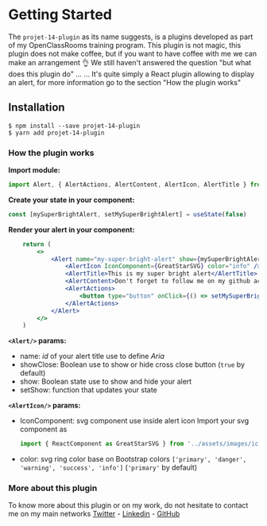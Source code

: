 # Getting Started
The `projet-14-plugin` as its name suggests, is a plugins developed as part of my OpenClassRooms training program.
This plugin is not magic, this plugin does not make coffee, but if you want to have coffee with me we can make an arrangement 👌
We still haven't answered the question "but what does this plugin do" ... ... It's quite simply a React plugin allowing to display an alert, for more information go to the section "How the plugin works"
## Installation
```
$ npm install --save projet-14-plugin
$ yarn add projet-14-plugin
```

### How the plugin works

**Import module:**
```jsx
import Alert, { AlertActions, AlertContent, AlertIcon, AlertTitle } from 'projet-14-plugin/dist'
```

**Create your state in your component:**
```jsx
const [mySuperBrightAlert, setMySuperBrightAlert] = useState(false)
```

**Render your alert in your component:**
```jsx
    return (
        <>
            <Alert name="my-super-bright-alert" show={mySuperBrightAlert} setShow={setMySuperBrightAlert}>
                <AlertIcon IconComponent={GreatStarSVG} color="info" />
                <AlertTitle>This is my super bright alert</AlertTitle>
                <AlertContent>Don't forget to follow me on my github account</AlertContent>
                <AlertActions>
                    <button type="button" onClick={() => setMySuperBrightAlert(false)}>It was famous</button>
                </AlertActions>
            </Alert>
        </>
    )
```

**`<Alert/>` params:**
- name: *id* of your alert title use to define *Aria*
- showClose: Boolean use to show or hide cross close button (`true` by default)
- show: Boolean state use to show and hide your alert
- setShow: function that updates your state

**`<AlertIcon/>` params:**
- IconComponent: svg component use inside alert icon 
  Import your svg component as 
  ```jsx
  import { ReactComponent as GreatStarSVG } from '../assets/images/icons/great-star.svg'
  ```
- color: svg ring color base on Bootstrap colors `['primary', 'danger', 'warning', 'success', 'info']` (`'primary'` by default)

### More about this plugin
To know more about this plugin or on my work, do not hesitate to contact me on my main networks
[Twitter](https://twitter.com/TouilYann) - [Linkedin](https://www.linkedin.com/in/yann-touil-ab7696128/) - [GitHub](https://github.com/yanntouil)






